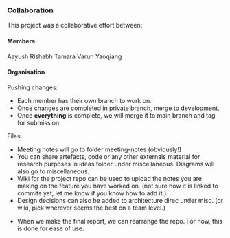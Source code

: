### Collaboration

This project was a collaborative effort between:

#### Members
Aayush
Rishabh
Tamara
Varun
Yaoqiang

#### Organisation

Pushing changes:
- Each member has their own branch to work on.
- Once changes are completed in private branch, merge to development.
- Once **everything** is complete, we will merge it to main branch and tag for submission.

Files:
- Meeting notes will go to folder meeting-notes (obviously!)
- You can share artefacts, code or any other externals material for research purposes in ideas folder under miscellaneous. Diagrams will also go to miscellaneous.
- Wiki for the project repo can be used to upload the notes you are making on the feature you have worked on. (not sure how it is linked to commits yet, let me know if you know how to add it.)
- Design decisions can also be added to architecture direc under misc. (or wiki, pick wherever seems the best on a team level.)

* When we make the final report, we can rearrange the repo. For now, this is done for ease of use.

